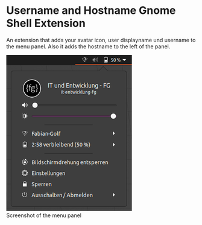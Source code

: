 # Username and Hostname Gnome Shell Extension
An extension that adds your avatar icon, user displayname und username to the menu panel.
Also it adds the hostname to the left of the panel.

![screenshot of menu](./media/screenshot-of-menu.png)\
Screenshot of the menu panel
